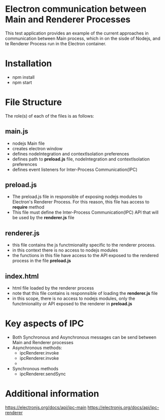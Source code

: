 # Electron communication between Main and Renderer Processes

This test application provides an example of the current approaches in communication between Main process, which in on the sisde of Nodejs, and te Renderer Process run in the Electron container.

# Installation

- npm install
- npm start

# File Structure

The role(s) of each of the files is as follows:

## main.js

- nodejs Main file
- creates electron window
- defines nodeIntegration and contextIsolation preferences
- defines path to **preload.js** file, nodeIntegration and contextIsolation preferences
- defines event listeners for Inter-Process Communication(IPC)

## preload.js

- The preload.js file in responsible of exposing nodejs modules to Electron's Renderer Process. For this reason, this file has access to **require** method
- This file must define the Inter-Process Communication(IPC) API that will be used by the **renderer.js** file

## renderer.js

- this file contains the js functmionality specific to the renderer process.
- in this context there is no access to nodejs modules
- the functions in this file have access to the API exposed to the rendered process in the file **preload.js**

## index.html

- html file loaded by the renderer process
- note that this file contains is responnsible of loading the **renderer.js** file
- in this scope, there is no access to nodejs modules, only the functmionality or API exposed to the renderer in **preload.js**

# Key aspects of IPC

- Both Synchronous and Asynchronous messages can be send between Main and Renderer processes
- Asynchronous methods:
  - ipcRenderer.invoke
  - ipcRenderer.invoke
  -
- Synchronous methods
  - ipcRenderer.sendSync

# Additional information

https://electronjs.org/docs/api/ipc-main
https://electronjs.org/docs/api/ipc-renderer
